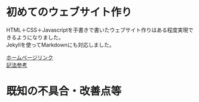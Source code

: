 # 初めてのウェブサイト作り 
HTML＋CSS＋Javascriptを手書きで書いたウェブサイト作りはある程度実現できるようになりました。  
Jekyllを使ってMarkdownにも対応しました。    
  
[ホームページリンク](https://cachalot792.github.io/)  
[記法参考](https://qiita.com/tbpgr/items/989c6badefff69377da7)  

# 既知の不具合・改善点等  


